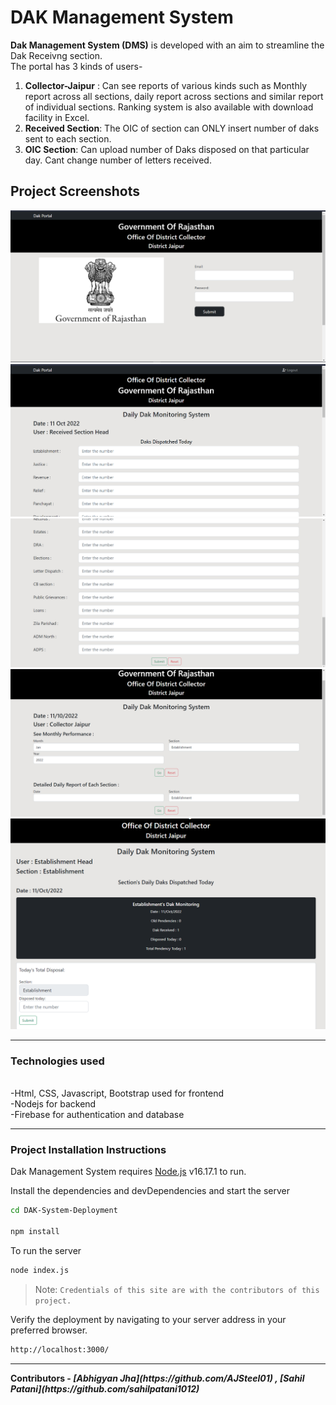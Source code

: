 # DAK Management System
**Dak Management System (DMS)** is developed with an aim to streamline the Dak Receivng section.<br>
The portal has 3 kinds of users-
1. **Collector-Jaipur** : Can see reports of various kinds such as Monthly report across all sections, daily report across sections and similar report of individual sections. Ranking system is also available with download facility in Excel.
2. **Received Section**: The OIC of section can ONLY insert number of daks sent to each section.
3. **OIC Section**: Can upload number of Daks disposed on that particular day. Cant change number of letters received.

## Project Screenshots
![Login Page](./assets/Img/login.png)
![Received Section](./assets/Img/receivedHead_1.png)
![Received Section](./assets/Img/receivedHead_2.png)
![Collector Section](./assets/Img/collector.png)
![OIC Section](./assets/Img/Oic_section.png)

<hr>
<h3> Technologies used </h3><br>
-Html, CSS, Javascript, Bootstrap used for frontend<br>
-Nodejs for backend<br>
-Firebase for authentication and database
<hr>
<h3> Project Installation Instructions</h3>

Dak Management System requires [Node.js](https://nodejs.org/) v16.17.1 to run.

Install the dependencies and devDependencies and start the server


```sh
cd DAK-System-Deployment

npm install
```

To run the server 

```sh
node index.js
```
> Note: `Credentials of this site are with the contributors of this project.`

Verify the deployment by navigating to your server address in your preferred browser.
```sh
http://localhost:3000/
```
<hr>
<b>Contributors<b> - <i>[Abhigyan Jha](https://github.com/AJSteel01) , [Sahil Patani](https://github.com/sahilpatani1012)<i>
